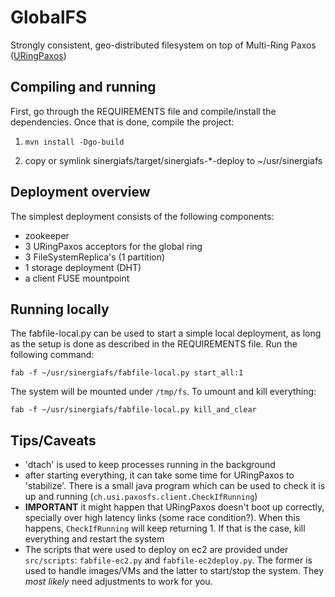 # GlobalFS

Strongly consistent, geo-distributed filesystem on top of Multi-Ring Paxos ([URingPaxos](github.com/sambenz/URingPaxos))

## Compiling and running

First, go through the REQUIREMENTS file and compile/install the dependencies.
Once that is done, compile the project:

1. `mvn install -Dgo-build`

2. copy or symlink sinergiafs/target/sinergiafs-\*-deploy to ~/usr/sinergiafs

## Deployment overview
The simplest deployment consists of the following components:

- zookeeper
- 3 URingPaxos acceptors for the global ring
- 3 FileSystemReplica's (1 partition)
- 1 storage deployment (DHT)
- a client FUSE mountpoint

## Running locally

The fabfile-local.py can be used to start a simple local deployment,
as long as the setup is done as described in the REQUIREMENTS file.
Run the following command:

    fab -f ~/usr/sinergiafs/fabfile-local.py start_all:1

The system will be mounted under `/tmp/fs`. To umount and kill everything:

    fab -f ~/usr/sinergiafs/fabfile-local.py kill_and_clear

## Tips/Caveats

- 'dtach' is used to keep processes running in the background
- after starting everything, it can take some time for URingPaxos to
  'stabilize'. There is a small java program which can be used to
  check it is up and running (`ch.usi.paxosfs.client.CheckIfRunning`)
- **IMPORTANT** it might happen that URingPaxos doesn't boot up
  correctly, specially over high latency links (some race
  condition?). When this happens, `CheckIfRunning` will keep
  returning 1. If that is the case, kill everything and restart the
  system
- The scripts that were used to deploy on ec2 are provided under
  `src/scripts`: `fabfile-ec2.py` and `fabfile-ec2deploy.py`. The
  former is used to handle images/VMs and the latter to start/stop the
  system. They *most likely* need adjustments to work for you.


